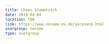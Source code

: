```yaml
---
title: Chaos-Stammtisch
date: 2019-04-04
location: TBA
link: https://www.noname-ev.de/yarpnarp.html
usergroup: noname
type: usergroup
---
```

